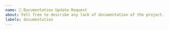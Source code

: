 ```yaml
---
name: 📜 Documentation Update Request
about: Fell free to describe any lack of documentation of the project. But if you want just to ask about something when use section "Discussions", please.
labels: documentation
---
```


<!-- Provide a summary of the lack of documentation you would like to see to be fixed. -->
